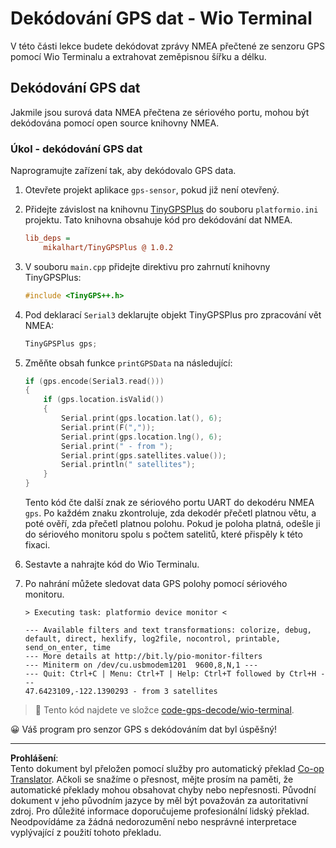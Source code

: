 <!--
CO_OP_TRANSLATOR_METADATA:
{
  "original_hash": "fbbcf96a9b63ccd661db98bbf854bb06",
  "translation_date": "2025-08-27T21:41:15+00:00",
  "source_file": "3-transport/lessons/1-location-tracking/wio-terminal-gps-decode.md",
  "language_code": "cs"
}
-->
# Dekódování GPS dat - Wio Terminal

V této části lekce budete dekódovat zprávy NMEA přečtené ze senzoru GPS pomocí Wio Terminalu a extrahovat zeměpisnou šířku a délku.

## Dekódování GPS dat

Jakmile jsou surová data NMEA přečtena ze sériového portu, mohou být dekódována pomocí open source knihovny NMEA.

### Úkol - dekódování GPS dat

Naprogramujte zařízení tak, aby dekódovalo GPS data.

1. Otevřete projekt aplikace `gps-sensor`, pokud již není otevřený.

1. Přidejte závislost na knihovnu [TinyGPSPlus](https://github.com/mikalhart/TinyGPSPlus) do souboru `platformio.ini` projektu. Tato knihovna obsahuje kód pro dekódování dat NMEA.

    ```ini
    lib_deps =
        mikalhart/TinyGPSPlus @ 1.0.2
    ```

1. V souboru `main.cpp` přidejte direktivu pro zahrnutí knihovny TinyGPSPlus:

    ```cpp
    #include <TinyGPS++.h>
    ```

1. Pod deklarací `Serial3` deklarujte objekt TinyGPSPlus pro zpracování vět NMEA:

    ```cpp
    TinyGPSPlus gps;
    ```

1. Změňte obsah funkce `printGPSData` na následující:

    ```cpp
    if (gps.encode(Serial3.read()))
    {
        if (gps.location.isValid())
        {
            Serial.print(gps.location.lat(), 6);
            Serial.print(F(","));
            Serial.print(gps.location.lng(), 6);
            Serial.print(" - from ");
            Serial.print(gps.satellites.value());
            Serial.println(" satellites");
        }
    }
    ```

    Tento kód čte další znak ze sériového portu UART do dekodéru NMEA `gps`. Po každém znaku zkontroluje, zda dekodér přečetl platnou větu, a poté ověří, zda přečetl platnou polohu. Pokud je poloha platná, odešle ji do sériového monitoru spolu s počtem satelitů, které přispěly k této fixaci.

1. Sestavte a nahrajte kód do Wio Terminalu.

1. Po nahrání můžete sledovat data GPS polohy pomocí sériového monitoru.

    ```output
    > Executing task: platformio device monitor <
    
    --- Available filters and text transformations: colorize, debug, default, direct, hexlify, log2file, nocontrol, printable, send_on_enter, time
    --- More details at http://bit.ly/pio-monitor-filters
    --- Miniterm on /dev/cu.usbmodem1201  9600,8,N,1 ---
    --- Quit: Ctrl+C | Menu: Ctrl+T | Help: Ctrl+T followed by Ctrl+H ---
    47.6423109,-122.1390293 - from 3 satellites
    ```

> 💁 Tento kód najdete ve složce [code-gps-decode/wio-terminal](../../../../../3-transport/lessons/1-location-tracking/code-gps-decode/wio-terminal).

😀 Váš program pro senzor GPS s dekódováním dat byl úspěšný!

---

**Prohlášení**:  
Tento dokument byl přeložen pomocí služby pro automatický překlad [Co-op Translator](https://github.com/Azure/co-op-translator). Ačkoli se snažíme o přesnost, mějte prosím na paměti, že automatické překlady mohou obsahovat chyby nebo nepřesnosti. Původní dokument v jeho původním jazyce by měl být považován za autoritativní zdroj. Pro důležité informace doporučujeme profesionální lidský překlad. Neodpovídáme za žádná nedorozumění nebo nesprávné interpretace vyplývající z použití tohoto překladu.